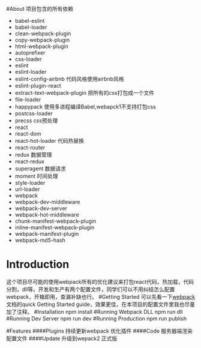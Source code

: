 #About
项目包含的所有依赖

* babel-eslint 
* babel-loader 
* clean-webpack-plugin
* copy-webpack-plugin
* html-webpack-plugin
* autoprefixer
* css-loader
* eslint
* eslint-loader
* eslint-config-airbnb 代码风格使用airbnb风格
* eslint-plugin-react
* extract-text-webpack-plugin 把所有的css打包成一个文件
* file-loader 
* happypack 使用多进程编译Babel,webapck1不支持打包css 
* postcss-loader
* precss css预处理
* react
* react-dom
* react-hot-loader 代码热替换
* react-router
* redux 数据管理
* react-redux
* superagent 数据请求 
* moment 时间处理
* style-loader
* url-loader
* webpack
* webpack-dev-middleware
* webpack-dev-server
* webpack-hot-middleware
* chunk-manifest-webpack-plugin
* inline-manifest-webpack-plugin
* webpack-manifest-plugin
* webpack-md5-hash

# Introduction
这个项目尽可能的使用webpack所有的优化建议来打包react代码，热加载，代码分割，dll等。开发和生产有两个配置文件，同学们可以不用纠结怎么配置webpack，开箱即用，查漏补缺也行。
#Getting Started
可以先看一下[webpack](https://webpack.github.io/docs/?utm_source=github&utm_medium=readme&utm_campaign=trdr)文档的quick Getting Started guide，效果更佳，在本项目的配置文件里我也尽量加了注释。
#Installation
    npm install
#Running Webpack DLL
	npm run dll 
#Running Dev Server
    npm run dev
#Running Production
    npm run publish
    
#Features
####Plugins
持续更新webpack 优化插件
####Code
服务器端渲染配置文件
####Update
升级到wepack2 正式版
